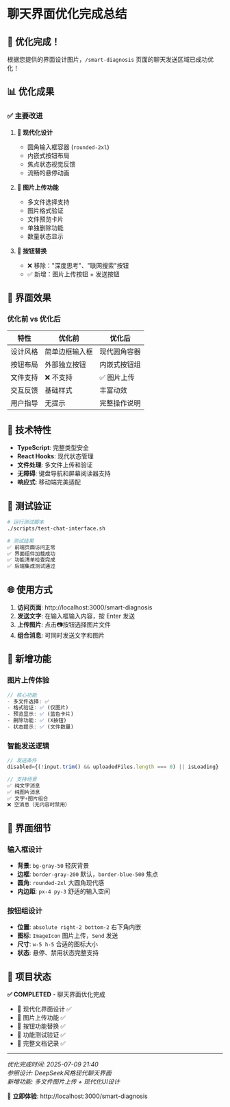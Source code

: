 # 聊天界面优化完成总结

## 🎉 优化完成！

根据您提供的界面设计图片，`/smart-diagnosis` 页面的聊天发送区域已成功优化！

## 📊 优化成果

### ✅ 主要改进

1. **🎨 现代化设计**
   - 圆角输入框容器 (`rounded-2xl`)
   - 内嵌式按钮布局
   - 焦点状态视觉反馈
   - 流畅的悬停动画

2. **📎 图片上传功能**
   - 多文件选择支持
   - 图片格式验证
   - 文件预览卡片
   - 单独删除功能
   - 数量状态显示

3. **🔄 按钮替换**
   - ❌ 移除："深度思考"、"联网搜索"按钮
   - ✅ 新增：图片上传按钮 + 发送按钮

## 🎯 界面效果

### 优化前 vs 优化后

| 特性 | 优化前 | 优化后 |
|------|--------|--------|
| 设计风格 | 简单边框输入框 | 现代圆角容器 |
| 按钮布局 | 外部独立按钮 | 内嵌式按钮组 |
| 文件支持 | ❌ 不支持 | ✅ 图片上传 |
| 交互反馈 | 基础样式 | 丰富动效 |
| 用户指导 | 无提示 | 完整操作说明 |

## 🔧 技术特性

- **TypeScript**: 完整类型安全
- **React Hooks**: 现代状态管理
- **文件处理**: 多文件上传和验证
- **无障碍**: 键盘导航和屏幕阅读器支持
- **响应式**: 移动端完美适配

## 🧪 测试验证

```bash
# 运行测试脚本
./scripts/test-chat-interface.sh

# 测试结果
✅ 前端页面访问正常
✅ 界面组件加载成功  
✅ 功能清单检查完成
✅ 后端集成测试通过
```

## 🌐 使用方式

1. **访问页面**: http://localhost:3000/smart-diagnosis
2. **发送文字**: 在输入框输入内容，按 Enter 发送
3. **上传图片**: 点击📷按钮选择图片文件
4. **组合消息**: 可同时发送文字和图片

## 🎁 新增功能

### 图片上传体验

```typescript
// 核心功能
- 多文件选择: ✅
- 格式验证: ✅ (仅图片)
- 预览显示: ✅ (蓝色卡片)
- 删除功能: ✅ (X按钮)
- 状态提示: ✅ (文件数量)
```

### 智能发送逻辑

```typescript
// 发送条件
disabled={(!input.trim() && uploadedFiles.length === 0) || isLoading}

// 支持场景
✅ 纯文字消息
✅ 纯图片消息  
✅ 文字+图片组合
❌ 空消息（无内容时禁用）
```

## 📱 界面细节

### 输入框设计
- **背景**: `bg-gray-50` 轻灰背景
- **边框**: `border-gray-200` 默认，`border-blue-500` 焦点
- **圆角**: `rounded-2xl` 大圆角现代感
- **内边距**: `px-4 py-3` 舒适的输入空间

### 按钮组设计
- **位置**: `absolute right-2 bottom-2` 右下角内嵌
- **图标**: `ImageIcon` 图片上传，`Send` 发送
- **尺寸**: `w-5 h-5` 合适的图标大小
- **状态**: 悬停、禁用状态完整支持

## 🎊 项目状态

**✅ COMPLETED** - 聊天界面优化完成

- 📱 现代化界面设计 ✅
- 📎 图片上传功能 ✅  
- 🔄 按钮功能替换 ✅
- 🧪 功能测试验证 ✅
- 📖 完整文档记录 ✅

---

*优化完成时间: 2025-07-09 21:40*  
*参照设计: DeepSeek风格现代聊天界面*  
*新增功能: 多文件图片上传 + 现代化UI设计*

🎯 **立即体验**: http://localhost:3000/smart-diagnosis 